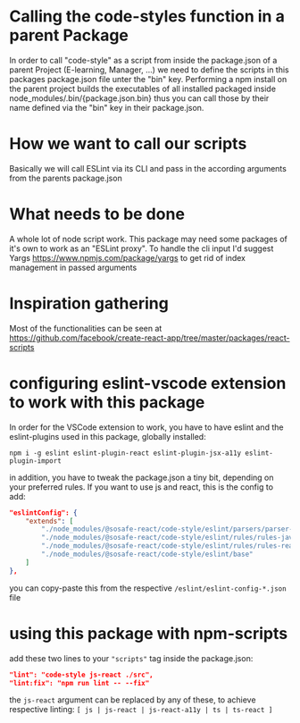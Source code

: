# Calling the code-styles function in a parent Package

In order to call "code-style" as a script from inside the package.json of a parent Project (E-learning, Manager, ...) we need to define the scripts in this packages package.json file unter the "bin" key.
Performing a npm install on the parent project builds the executables of all installed packaged inside node_modules/.bin/{package.json.bin} thus you can call those by their name defined via the "bin" key in their package.json.

# How we want to call our scripts
Basically we will call ESLint via its CLI and pass in the according arguments from the parents package.json

# What needs to be done
A whole lot of node script work. This package may need some packages of it's own to work as an "ESLint proxy". To handle the cli input I'd suggest Yargs <https://www.npmjs.com/package/yargs> to get rid of index management in passed arguments

# Inspiration gathering
Most of the functionalities can be seen at <https://github.com/facebook/create-react-app/tree/master/packages/react-scripts>

# configuring eslint-vscode extension to work with this package
In order for the VSCode extension to work, you have to have eslint and the eslint-plugins used in this package, globally installed:

```
npm i -g eslint eslint-plugin-react eslint-plugin-jsx-a11y eslint-plugin-import
```

in addition, you have to tweak the package.json a tiny bit, depending on your preferred rules. If you want to use js and react, this is the config to add:
```json
"eslintConfig": {
    "extends": [
        "./node_modules/@sosafe-react/code-style/eslint/parsers/parser-javascript",
        "./node_modules/@sosafe-react/code-style/eslint/rules/rules-javascript",
        "./node_modules/@sosafe-react/code-style/eslint/rules/rules-react",
        "./node_modules/@sosafe-react/code-style/eslint/base"
    ]
},
```

you can copy-paste this from the respective `/eslint/eslint-config-*.json` file

# using this package with npm-scripts

add these two lines to your `"scripts"` tag inside the package.json:

```json
"lint": "code-style js-react ./src",
"lint:fix": "npm run lint -- --fix"
```

the `js-react` argument can be replaced by any of these, to achieve respective linting: `[ js | js-react | js-react-a11y | ts | ts-react ]`